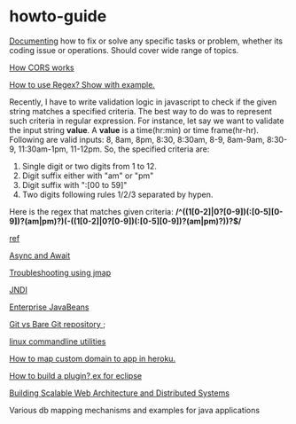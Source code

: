 # howto-guide

[Documenting](https://github.com/bhochhi/howto-guide/wiki) how to fix or solve any specific tasks or problem, whether its coding issue or operations. Should cover wide range of topics.

[How CORS works](http://www.html5rocks.com/en/tutorials/cors/)

[How to use Regex? Show with example.]()

Recently, I have to write validation logic in javascript to check if the given string matches a specified criteria. The best way to do was to represent such criteria in regular expression. For instance, let say we want to validate the input string __value__. A __value__ is a time(hr:min) or time frame(hr-hr). Following are valid inputs: 8, 8am, 8pm, 8:30, 8:30am, 8-9, 8am-9am, 8:30-9, 11:30am-1pm, 11-12pm. So, the specified criteria are:
   1. Single digit or two digits from 1 to 12.
   2. Digit suffix either with "am" or "pm" 
   3. Digit suffix with ":[00 to 59]"
   4. Two digits following rules 1/2/3  separated by hypen.

Here is the regex that matches given criteria:  __/^((1[0-2]|0?[0-9])(:[0-5][0-9])?(am|pm)?)(-((1[0-2]|0?[0-9])(:[0-5][0-9])?(am|pm)?))?$/__
 
[ref](https://developer.mozilla.org/en-US/docs/Web/JavaScript/Guide/Regular_Expressions)

[Async and Await](https://github.com/bhochhi/howto-guide/wiki/Async-and-Await)

[Troubleshooting using jmap](https://github.com/bhochhi/howto-guide/wiki/Troubleshooting-using-jmap)

[JNDI](https://github.com/bhochhi/howto-guide/wiki/JNDI)

[Enterprise JavaBeans](https://github.com/bhochhi/howto-guide/wiki/Enterprise-JavaBeans)

[Git vs Bare Git repository ](http://www.saintsjd.com/2011/01/what-is-a-bare-git-repository/);

[linux commandline utilities](https://github.com/bhochhi/howto-guide/wiki/linux)

[How to map custom domain to app in heroku.](https://github.com/bhochhi/howto-guide/wiki/JNDI)

[How to build a plugin?,ex for eclipse]()

[Building Scalable Web Architecture and Distributed Systems](http://www.drdobbs.com/web-development/building-scalable-web-architecture-and-d/240142422)

Various db mapping mechanisms and examples for java applications

